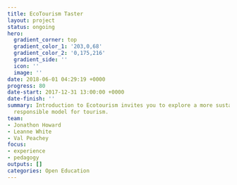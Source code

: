 ```yaml
---
title: EcoTourism Taster
layout: project
status: ongoing
hero:
  gradient_corner: top
  gradient_color_1: '203,0,68'
  gradient_color_2: '0,175,216'
  gradient_side: ''
  icon: ''
  image: ''
date: 2018-06-01 04:29:19 +0000
progress: 80
date-start: 2017-12-31 13:00:00 +0000
date-finish: ''
summary: Introduction to Ecotourism invites you to explore a more sustainable and
  responsible model for tourism.
team:
- Jonathon Howard
- Leanne White
- Val Peachey
focus:
- experience
- pedagogy
outputs: []
categories: Open Education
---
```


